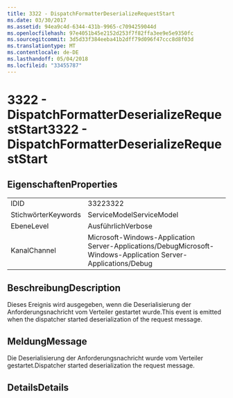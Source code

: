 ```yaml
---
title: 3322 - DispatchFormatterDeserializeRequestStart
ms.date: 03/30/2017
ms.assetid: 94ea9c4d-6344-431b-9965-c7094259044d
ms.openlocfilehash: 97e4051b45e2152d253f7f82ffa3ee9e5e9350fc
ms.sourcegitcommit: 3d5d33f384eeba41b2dff79d096f47ccc8d8f03d
ms.translationtype: MT
ms.contentlocale: de-DE
ms.lasthandoff: 05/04/2018
ms.locfileid: "33455787"
---
```

# <a name="3322---dispatchformatterdeserializerequeststart"></a><span data-ttu-id="58b36-102">3322 - DispatchFormatterDeserializeRequestStart</span><span class="sxs-lookup"><span data-stu-id="58b36-102">3322 - DispatchFormatterDeserializeRequestStart</span></span>
## <a name="properties"></a><span data-ttu-id="58b36-103">Eigenschaften</span><span class="sxs-lookup"><span data-stu-id="58b36-103">Properties</span></span>  
  
|||  
|-|-|  
|<span data-ttu-id="58b36-104">ID</span><span class="sxs-lookup"><span data-stu-id="58b36-104">ID</span></span>|<span data-ttu-id="58b36-105">3322</span><span class="sxs-lookup"><span data-stu-id="58b36-105">3322</span></span>|  
|<span data-ttu-id="58b36-106">Stichwörter</span><span class="sxs-lookup"><span data-stu-id="58b36-106">Keywords</span></span>|<span data-ttu-id="58b36-107">ServiceModel</span><span class="sxs-lookup"><span data-stu-id="58b36-107">ServiceModel</span></span>|  
|<span data-ttu-id="58b36-108">Ebene</span><span class="sxs-lookup"><span data-stu-id="58b36-108">Level</span></span>|<span data-ttu-id="58b36-109">Ausführlich</span><span class="sxs-lookup"><span data-stu-id="58b36-109">Verbose</span></span>|  
|<span data-ttu-id="58b36-110">Kanal</span><span class="sxs-lookup"><span data-stu-id="58b36-110">Channel</span></span>|<span data-ttu-id="58b36-111">Microsoft-Windows-Application Server-Applications/Debug</span><span class="sxs-lookup"><span data-stu-id="58b36-111">Microsoft-Windows-Application Server-Applications/Debug</span></span>|  
  
## <a name="description"></a><span data-ttu-id="58b36-112">Beschreibung</span><span class="sxs-lookup"><span data-stu-id="58b36-112">Description</span></span>  
 <span data-ttu-id="58b36-113">Dieses Ereignis wird ausgegeben, wenn die Deserialisierung der Anforderungsnachricht vom Verteiler gestartet wurde.</span><span class="sxs-lookup"><span data-stu-id="58b36-113">This event is emitted when the dispatcher started deserialization of the request message.</span></span>  
  
## <a name="message"></a><span data-ttu-id="58b36-114">Meldung</span><span class="sxs-lookup"><span data-stu-id="58b36-114">Message</span></span>  
 <span data-ttu-id="58b36-115">Die Deserialisierung der Anforderungsnachricht wurde vom Verteiler gestartet.</span><span class="sxs-lookup"><span data-stu-id="58b36-115">Dispatcher started deserialization the request message.</span></span>  
  
## <a name="details"></a><span data-ttu-id="58b36-116">Details</span><span class="sxs-lookup"><span data-stu-id="58b36-116">Details</span></span>
